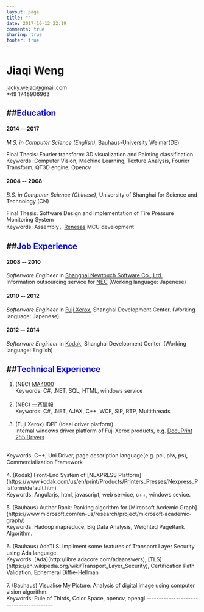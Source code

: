 ```yaml
---
layout: page
title: ""
date: 2017-10-12 22:19
comments: true
sharing: true
footer: true
---
```


# Jiaqi Weng

jacky.wejaq@gmail.com
 <br/>
+49 1748906963

##<span style="color:blue">Education</span>
---------

#### 2014 -- 2017
*M.S. in Computer Science (English)*, [Bauhaus-University Weimar](https://www.uni-weimar.de/de/universitaet/start/)(DE)

Final Thesis: Fourier transform: 3D visualization and Painting classification <br/>
Keywords: Computer Vision, Machine Learning, Texture Analysis, Fourier Transform, QT3D engine, Opencv

#### 2004 -- 2008
*B.S. in Computer Science (Chinese)*, University of Shanghai for Science and Technology (CN)

Final Thesis: Software Design and Implementation of Tire Pressure Monitoring System<br/>
Keywords: Assembly，[Renesas](https://www.renesas.com/en-eu/) MCU development 

##<span style="color:blue">Job Experience</span>
----------

#### 2008 -- 2010
*Softerware Engineer* in [Shanghai Newtouch Software Co., Ltd.](http://www.newtouch.cn/english/) <br/>
Information outsourcing service for [NEC](https://www.nec-enterprise.com/) (Working language: Japenese)

#### 2010 -- 2012
*Softerware Engineer* in [Fuji Xerox](http://www.fujixerox.com/eng/), Shanghai Development Center. (Working language: Japenese)


#### 2012 -- 2014
*Softerware Engineer* in [Kodak](https://www.kodak.com/), Shanghai Development Center. (Working language: English)

##<span style="color:blue">Technical Experience</span>
--------------------
1. (NEC) [MA4000](https://www.nec-enterprise.com/products/MA4000-System-Management-98)<br/> 
Keywords: C#, .NET, SQL, HTML, windows service<br/><br/>
2. (NEC) [一斉情報](http://jpn.nec.com/engsl/pro/smartmessenger/index.html
)<br/>
Keywords: C#, .NET, AJAX, C++, WCF, SIP, RTP, Multithreads<br/><br/>
3. (Fuji Xerox) IDPF (Ideal driver platform)<br/>
Internal windows driver platform of Fuji Xerox products, e.g. [DocuPrint 255 Drivers](http://onlinesupport.fujixerox.com/processDriverForm.do?ctry_code=AU&lang_code=en&d_lang=en&corp_pid=DP255&rts=null&model=DocuPrint+255&type_id=2&oslist=Windows+7&lang_list=en#)
<br/>
Keywords: C++, Uni Driver, page description language(e.g. pcl, plw, ps), Commercialization Framework<br/><br/>
4. (Kodak) Front-End System of [NEXPRESS Platform](https://www.kodak.com/us/en/print/Products/Printers_Presses/Nexpress_Platform/default.htm)<br/>
Keywords: Angularjs, html, javascript, web service, c++, windows sevice.<br/><br/>
5. (Bauhaus) Author Rank: Ranking algorithm for [Mircosoft Acdemic Graph](https://www.microsoft.com/en-us/research/project/microsoft-academic-graph/)<br/>
Keywords: Hadoop mapreduce, Big Data Analysis, Weighted PageRank Algorithm.<br/><br/>
6. (Bauhaus) AdaTLS: Impliment some features of Transport Layer Security using Ada language.<br />
Keywords: [Ada](http://libre.adacore.com/adaanswers), [TLS](https://en.wikipedia.org/wiki/Transport_Layer_Security), Certification Path Validation, Ephemeral Diffie-Hellman<br/><br/>
7. (Bauhaus) Visualise My Picture: Analysis of digital image using computer vision algorithm.<br />
Keywords: Rule of Thirds, Color Space, opencv, opengl
----------------------------------------

